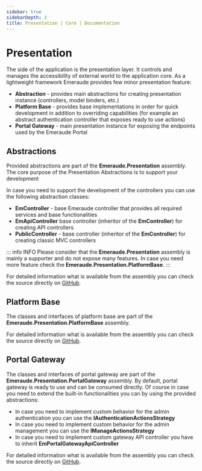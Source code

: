 ```yaml
---
sidebar: true
sidebarDepth: 3
title: Presentation | Core | Documentation
---
```

# Presentation

The side of the application is the presentation layer. It controls and manages the accessibility of
external world to the application core. As a lightweight framework Emeraude provides few minor presentation feature:

- **Abstraction** - provides main abstractions for creating presentation instance (controllers, model binders, etc.) 
- **Platform Base** - provides base implementations in order for quick development in addition to overriding capabilities
(for example an abstract authentication controller that exposes ready to use actions)
- **Portal Gateway** - main presentation instance for exposing the endpoints used by the Emeraude Portal

## Abstractions
Provided abstractions are part of the **Emeraude.Presentation** assembly.
The core purpose of the Presentation Abstractions is to support your development

In case you need to support the development of the controllers you can use the following abstraction classes:
- **EmController** - base Emeraude controller that provides all required services and base functionalities
- **EmApiController** base controller (inheritor of the **EmController**) for creating API controllers
- **PublicController** - base controller (inheritor of the **EmController**) for creating classic MVC controllers

::: info INFO
Please consider that the **Emeraude.Presentation** assembly is mainly a supporter and do not expose many features. In
case you need more feature check the **Emeraude.Presentation.PlatformBase**.
:::

For detailed information what is available from the assembly you can check the source directly on
[GitHub](https://github.com/emeraudeframework/emeraude/tree/master/src/Emeraude.Presentation).

## Platform Base
The classes and interfaces of platform base are part of the **Emeraude.Presentation.PlatformBase** assembly.

For detailed information what is available from the assembly you can check the source directly on
[GitHub](https://github.com/emeraudeframework/emeraude/tree/master/src/Emeraude.Presentation.PlatformBase).

## Portal Gateway
The classes and interfaces of portal gateway are part of the **Emeraude.Presentation.PortalGateway** assembly.
By default, portal gateway is ready to use and can be consumed directly. Of course in case you need to extend the built-in
functionalities you can by using the provided abstractions:

- In case you need to implement custom behavior for the admin authentication you can use the **IAuthenticationActionsStrategy**
- In case you need to implement custom behavior for the admin management you can use the **IManageActionsStrategy**
- In case you need to implement custom gateway API controller you have to inherit **EmPortalGatewayApiController**

For detailed information what is available from the assembly you can check the source directly on 
[GitHub](https://github.com/emeraudeframework/emeraude/tree/master/src/Emeraude.Presentation.PortalGateway).
